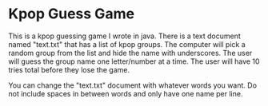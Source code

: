# Kpop Guess Game

This is a kpop guessing game I wrote in java. 
There is a text document named "text.txt" that has a list of kpop groups.
The computer will pick a random group from the list and hide the name with underscores.
The user will guess the group name one letter/number at a time.
The user will have 10 tries total before they lose the game.

You can change the "text.txt" document with whatever words you want.
Do not include spaces in between words and only have one name per line.
